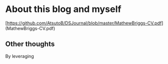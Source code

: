 # About this blog and myself


[https://github.com/AtsutoB/DSJournal/blob/master/MathewBriggs-CV.pdf] (MathewBriggs-CV.pdf)



## Other thoughts

By leveraging
